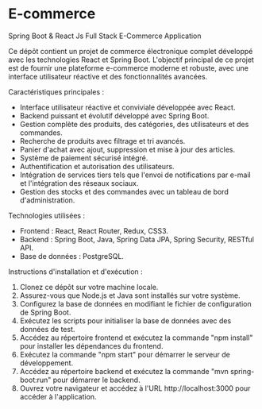 # E-commerce
Spring Boot &amp; React Js Full Stack E-Commerce Application

Ce dépôt contient un projet de commerce électronique complet développé avec les technologies React et Spring Boot. L'objectif principal de ce projet est de fournir une plateforme e-commerce moderne et robuste, avec une interface utilisateur réactive et des fonctionnalités avancées.

Caractéristiques principales :
- Interface utilisateur réactive et conviviale développée avec React.
- Backend puissant et évolutif développé avec Spring Boot.
- Gestion complète des produits, des catégories, des utilisateurs et des commandes.
- Recherche de produits avec filtrage et tri avancés.
- Panier d'achat avec ajout, suppression et mise à jour des articles.
- Système de paiement sécurisé intégré.
- Authentification et autorisation des utilisateurs.
- Intégration de services tiers tels que l'envoi de notifications par e-mail et l'intégration des réseaux sociaux.
- Gestion des stocks et des commandes avec un tableau de bord d'administration.

Technologies utilisées :
- Frontend : React, React Router, Redux, CSS3.
- Backend : Spring Boot, Java, Spring Data JPA, Spring Security, RESTful API.
- Base de données : PostgreSQL.

Instructions d'installation et d'exécution :
1. Clonez ce dépôt sur votre machine locale.
2. Assurez-vous que Node.js et Java sont installés sur votre système.
3. Configurez la base de données en modifiant le fichier de configuration de Spring Boot.
4. Exécutez les scripts pour initialiser la base de données avec des données de test.
5. Accédez au répertoire frontend et exécutez la commande "npm install" pour installer les dépendances du frontend.
6. Exécutez la commande "npm start" pour démarrer le serveur de développement.
7. Accédez au répertoire backend et exécutez la commande "mvn spring-boot:run" pour démarrer le backend.
8. Ouvrez votre navigateur et accédez à l'URL http://localhost:3000 pour accéder à l'application.